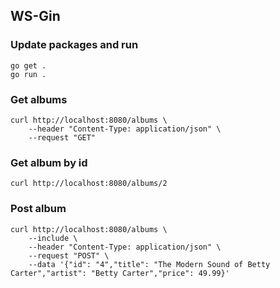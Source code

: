 ## WS-Gin

### Update packages and run
```
go get .
go run .
```

### Get albums
```
curl http://localhost:8080/albums \
    --header "Content-Type: application/json" \
    --request "GET"
```

### Get album by id
```
curl http://localhost:8080/albums/2
```

### Post album
```
curl http://localhost:8080/albums \
    --include \
    --header "Content-Type: application/json" \
    --request "POST" \
    --data '{"id": "4","title": "The Modern Sound of Betty Carter","artist": "Betty Carter","price": 49.99}'
```